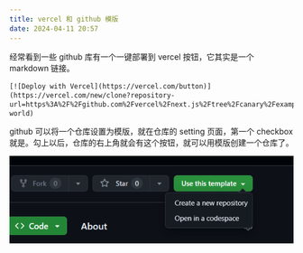 ```yaml
---
title: vercel 和 github 模版
date: 2024-04-11 20:57
---
```

经常看到一些 github 库有一个一键部署到 vercel 按钮，它其实是一个 markdown 链接。

```
[![Deploy with Vercel](https://vercel.com/button)](https://vercel.com/new/clone?repository-url=https%3A%2F%2Fgithub.com%2Fvercel%2Fnext.js%2Ftree%2Fcanary%2Fexamples%2Fhello-world)
```

github 可以将一个仓库设置为模版，就在仓库的 setting 页面，第一个 checkbox 就是。勾上以后，仓库的右上角就会有这个按钮，就可以用模版创建一个仓库了。

![](Pasted%20image%2020240411205626.png)

